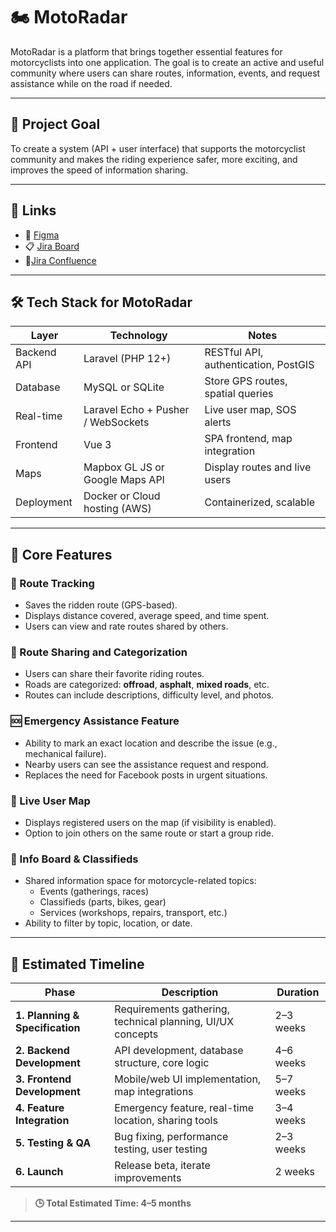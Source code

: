 # 🏍️ MotoRadar

MotoRadar is a platform that brings together essential features for motorcyclists into one application. The goal is to create an active and useful community where users can share routes, information, events, and request assistance while on the road if needed.

---

## 🚀 Project Goal

To create a system (API + user interface) that supports the motorcyclist community and makes the riding experience safer, more exciting, and improves the speed of information sharing.

---

## 🔗 Links

- 🎨 [Figma](https://www.figma.com/design/TGvAjL17XIaSoKemeAOeQO/FINAL_PROJECT?node-id=0-1&p=f&t=bNDEiI4frhEMroet-0)
- 📋 [Jira Board](https://silverreinart01-1760074771033.atlassian.net/jira/software/projects/SMS/boards/1)
- 🤳[Jira Confluence](https://silverreinart01-1760074771033.atlassian.net/wiki/x/AwAC)

---

## 🛠️ Tech Stack for MotoRadar

| Layer       | Technology                                       | Notes                                |
| ----------- | ------------------------------------------------ | ------------------------------------ |
| Backend API | Laravel (PHP 12+)                                | RESTful API, authentication, PostGIS |
| Database    | MySQL or SQLite                                  | Store GPS routes, spatial queries    |
| Real-time   | Laravel Echo + Pusher / WebSockets               | Live user map, SOS alerts            |
| Frontend    | Vue 3                                            | SPA frontend, map integration        |
| Maps        | Mapbox GL JS or Google Maps API                  | Display routes and live users        |
| Deployment  | Docker or Cloud hosting (AWS)                    | Containerized, scalable              |

---

## 🔧 Core Features

### 📍 Route Tracking
- Saves the ridden route (GPS-based).
- Displays distance covered, average speed, and time spent.
- Users can view and rate routes shared by others.

### 🧭 Route Sharing and Categorization
- Users can share their favorite riding routes.
- Roads are categorized: **offroad**, **asphalt**, **mixed roads**, etc.
- Routes can include descriptions, difficulty level, and photos.

### 🆘 Emergency Assistance Feature
- Ability to mark an exact location and describe the issue (e.g., mechanical failure).
- Nearby users can see the assistance request and respond.
- Replaces the need for Facebook posts in urgent situations.

### 👥 Live User Map
- Displays registered users on the map (if visibility is enabled).
- Option to join others on the same route or start a group ride.

### 📢 Info Board & Classifieds
- Shared information space for motorcycle-related topics:
  - Events (gatherings, races)
  - Classifieds (parts, bikes, gear)
  - Services (workshops, repairs, transport, etc.)
- Ability to filter by topic, location, or date.

---

## 📅 Estimated Timeline

| Phase                          | Description                                                  | Duration         |
|-------------------------------|--------------------------------------------------------------|------------------|
| **1. Planning & Specification**| Requirements gathering, technical planning, UI/UX concepts  | 2–3 weeks        |
| **2. Backend Development**     | API development, database structure, core logic             | 4–6 weeks        |
| **3. Frontend Development**    | Mobile/web UI implementation, map integrations              | 5–7 weeks        |
| **4. Feature Integration**     | Emergency feature, real-time location, sharing tools        | 3–4 weeks        |
| **5. Testing & QA**            | Bug fixing, performance testing, user testing               | 2–3 weeks        |
| **6. Launch**                  | Release beta, iterate improvements                          | 2 weeks          |

> **🕒 Total Estimated Time: 4–5 months**

---
